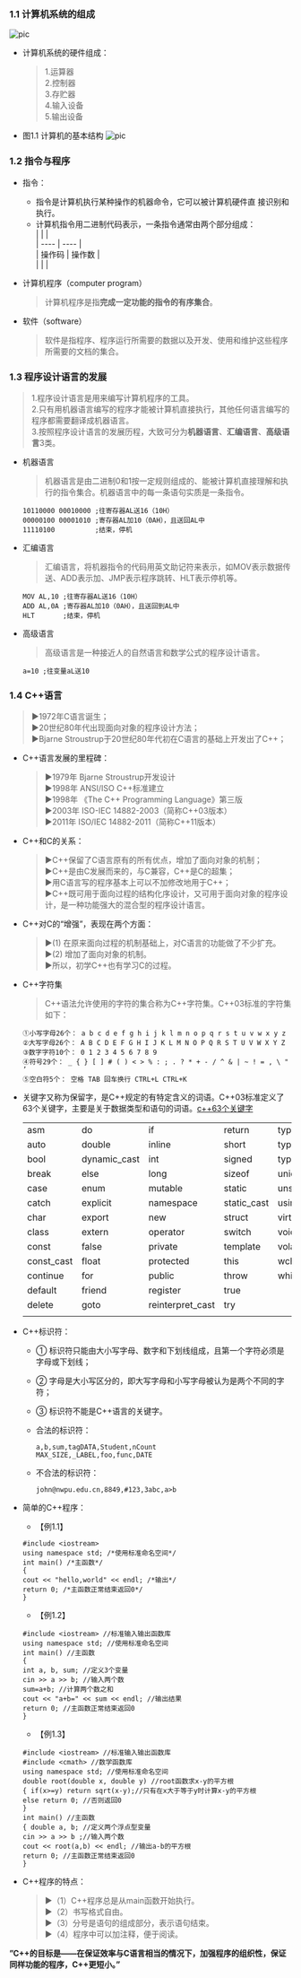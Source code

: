
### 1.1 计算机系统的组成
![pic](./img/计算机系统.png)

* 计算机系统的硬件组成： 
    >1.运算器  
    >2.控制器  
    >3.存贮器  
    >4.输入设备  
    >5.输出设备  

* 图1.1 计算机的基本结构
![pic](./img/计算机的基本构成.png)



### 1.2 指令与程序
* 指令：  
    * 指令是计算机执行某种操作的机器命令，它可以被计算机硬件直
接识别和执行。  
    * 计算机指令用二进制代码表示，一条指令通常由两个部分组成：  
        |     |   |    
        |  ----  | ----  |    
        | 操作码  | 操作数 |    
        |    |   |   

* 计算机程序（computer program）  
    > 计算机程序是指**完成一定功能的指令的有序集合**。  
* 软件（software）  
    > 软件是指程序、程序运行所需要的数据以及开发、使用和维护这些程序所需要的文档的集合。  



### 1.3 程序设计语言的发展  
> 1.程序设计语言是用来编写计算机程序的工具。  
> 2.只有用机器语言编写的程序才能被计算机直接执行，其他任何语言编写的程序都需要翻译成机器语言。  
> 3.按照程序设计语言的发展历程，大致可分为**机器语言**、**汇编语言**、**高级语言**3类。  

* 机器语言  
    > 机器语言是由二进制0和1按一定规则组成的、能被计算机直接理解和执行的指令集合。机器语言中的每一条语句实质是一条指令。  

    ```
    10110000 00010000 ;往寄存器AL送16（10H）
    00000100 00001010 ;寄存器AL加10（0AH），且送回AL中
    11110100          ;结束，停机
    ```
* 汇编语言  
    > 汇编语言，将机器指令的代码用英文助记符来表示，如MOV表示数据传送、ADD表示加、JMP表示程序跳转、HLT表示停机等。  
    ```
    MOV AL,10 ;往寄存器AL送16（10H）  
    ADD AL,0A ;寄存器AL加10（0AH），且送回到AL中  
    HLT       ;结束，停机  
    ```

* 高级语言  
    > 高级语言是一种接近人的自然语言和数学公式的程序设计语言。
    ```
    a=10 ;往变量aL送10
    ```

### 1.4 C++语言  
> ►1972年C语言诞生；  
> ►20世纪80年代出现面向对象的程序设计方法；  
> ►Bjarne Stroustrup于20世纪80年代初在C语言的基础上开发出了C++；  


* C++语言发展的里程碑：  
    > ►1979年 Bjarne Stroustrup开发设计  
    > ►1998年 ANSI/ISO C++标准建立  
    > ►1998年 《The C++ Programming Language》第三版  
    > ►2003年 ISO-IEC 14882-2003（简称C++03版本）  
    > ►2011年 ISO/IEC 14882-2011（简称C++11版本）  

* C++和C的关系：  
    > ►C++保留了C语言原有的所有优点，增加了面向对象的机制；  
    > ►C++是由C发展而来的，与C兼容，C++是C的超集；  
    > ►用C语言写的程序基本上可以不加修改地用于C++；   
    > ►C++既可用于面向过程的结构化序设计，又可用于面向对象的程序设计，是一种功能强大的混合型的程序设计语言。  

* C++对C的“增强”，表现在两个方面：  
    > ►(1) 在原来面向过程的机制基础上，对C语言的功能做了不少扩充。  
    > ►(2) 增加了面向对象的机制。  
    > ►所以，初学C++也有学习C的过程。


* C++字符集  
    > C++语法允许使用的字符的集合称为C++字符集。C++03标准的字符集如下：  
    ```
    ①小写字母26个： a b c d e f g h i j k l m n o p q r s t u v w x y z  
    ②大写字母26个： A B C D E F G H I J K L M N O P Q R S T U V W X Y Z  
    ③数字字符10个： 0 1 2 3 4 5 6 7 8 9  
    ④符号29个： _ { } [ ] # ( ) < > % : ; . ? * + - / ^ & | ~ ! = , \ " ’  
    ⑤空白符5个： 空格 TAB 回车换行 CTRL+L CTRL+K  
    ```

* 关键字又称为保留字，是C++规定的有特定含义的词语。C++03标准定义了63个关键字，主要是关于数据类型和语句的词语。[c++63个关键字](https://blog.csdn.net/tainys/article/details/85289043 'c++63个关键字')  

    |     |     |     |     |     |     
    | --- | --- | --- | --- | --- |     
    | asm | do | if | return | typedef |   
    | auto | double | inline | short | typeid |   
    | bool | dynamic_cast | int | signed | typename |   
    | break | else | long | sizeof | union |   
    | case | enum | mutable | static | unsigned |   
    | catch | explicit | namespace | static_cast | using |   
    | char | export | new | struct | virtual |   
    | class | extern | operator | switch | void |   
    | const | false | private | template | volatile |   
    | const_cast | float | protected | this | wchar_t |   
    | continue | for | public | throw | while |   
    | default | friend | register | true |  |   
    | delete | goto | reinterpret_cast | try |  |   
    |     |     |     |     |     |   


* C++标识符：  
    * ① 标识符只能由大小写字母、数字和下划线组成，且第一个字符必须是字母或下划线；  
    * ② 字母是大小写区分的，即大写字母和小写字母被认为是两个不同的字符；  
    * ③ 标识符不能是C++语言的关键字。  

    * 合法的标识符：
        ```
        a,b,sum,tagDATA,Student,nCount  
        MAX_SIZE,_LABEL,foo,func,DATE  
        ```
    * 不合法的标识符：  
        ```
        john@nwpu.edu.cn,8849,#123,3abc,a>b
        ```

* 简单的C++程序： 
    * 【例1.1】  
    ```cpp{.line-numbers}  
    #include <iostream>
    using namespace std; /*使用标准命名空间*/
    int main() /*主函数*/
    {
    cout << "hello,world" << endl; /*输出*/
    return 0; /*主函数正常结束返回0*/
    }
    ```

    * 【例1.2】  
    ```
    #include <iostream> //标准输入输出函数库
    using namespace std; //使用标准命名空间
    int main() //主函数
    {
    int a, b, sum; //定义3个变量
    cin >> a >> b; //输入两个数
    sum=a+b; //计算两个数之和
    cout << "a+b=" << sum << endl; //输出结果
    return 0; //主函数正常结束返回0
    }
    ```

    * 【例1.3】  
    ```
    #include <iostream> //标准输入输出函数库
    #include <cmath> //数学函数库
    using namespace std; //使用标准命名空间
    double root(double x, double y) //root函数求x-y的平方根
    { if(x>=y) return sqrt(x-y);//只有在x大于等于y时计算x-y的平方根
    else return 0; //否则返回0
    }
    int main() //主函数
    { double a, b; //定义两个浮点型变量
    cin >> a >> b ;//输入两个数
    cout << root(a,b) << endl; //输出a-b的平方根
    return 0; //主函数正常结束返回0
    }
    ```

* C++程序的特点：  
    > ►（1）C++程序总是从main函数开始执行。  
    > ►（2）书写格式自由。  
    > ►（3）分号是语句的组成部分，表示语句结束。  
    > ►（4）程序中可以加注释，便于阅读。  

**”C++的目标是——在保证效率与C语言相当的情况下，加强程序的组织性，保证同样功能的程序，C++更短小。”**